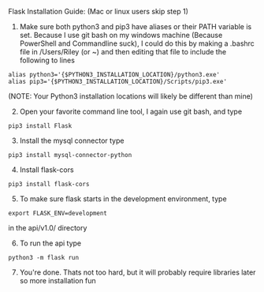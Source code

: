 Flask Installation Guide:
(Mac or linux users skip step 1)
1. Make sure both python3 and pip3 have aliases or their PATH variable is set. Because I use git bash on my windows machine (Because PowerShell and Commandline suck), I could do this by making a .bashrc file in /Users/Riley (or ~) and then editing that file to include the following to lines
```
alias python3='{$PYTHON3_INSTALLATION_LOCATION}/python3.exe'
alias pip3='{$PYTHON3_INSTALLATION_LOCATION}/Scripts/pip3.exe'
```
(NOTE: Your Python3 installation locations will likely be different than mine)

2. Open your favorite command line tool, I again use git bash, and type
```
pip3 install Flask
```

3. Install the mysql connector type
```
pip3 install mysql-connector-python
```

4. Install flask-cors
```
pip3 install flask-cors
```

5. To make sure flask starts in the development environment, type
```
export FLASK_ENV=development
```
   in the api/v1.0/ directory

6. To run the api type
```
python3 -m flask run
```

7. You're done. Thats not too hard, but it will probably require libraries later so more installation fun
